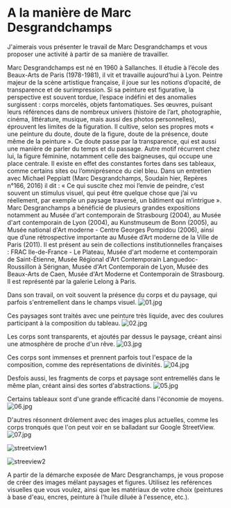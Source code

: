# A la manière de Marc Desgrandchamps

J'aimerais vous présenter le travail de Marc Desgrandchamps et vous proposer une activité à partir de sa manière de travailler. 

Marc Desgrandchamps est né en 1960 à Sallanches. Il étudie à l’école des Beaux-Arts de Paris (1978-1981), il vit et travaille aujourd’hui à Lyon. 
Peintre majeur de la scène artistique française, il joue sur les notions d’opacité, de transparence et de surimpression. Si sa peinture est figurative, la perspective est souvent tordue, l’espace indéfini et des anomalies surgissent : corps morcelés, objets fantomatiques. Ses œuvres, puisant leurs références dans de nombreux univers (histoire de l’art, photographie, cinéma, littérature, musique, mais aussi des photos personnelles), éprouvent les limites de la figuration.
Il cultive, selon ses propres mots « une peinture du doute, doute de la figure, doute de la présence, doute même de la peinture ». Ce doute passe par la transparence, qui est aussi une manière de parler du temps et du passage. Autre motif récurrent chez lui, la figure féminine, notamment celle des baigneuses, qui occupe une place centrale. Il existe en effet des constantes fortes dans ses tableaux, comme certains sites ou l’omniprésence du ciel bleu. 
Dans un entretien avec Michael Peppiatt (Marc Desgrandchamps, Soudain hier, Repères n°166, 2016) il dit : « Ce qui suscite chez moi l’envie de peindre, c’est souvent un stimulus visuel, qui peut être quelque chose que j’ai vu réellement, par exemple un paysage traversé, un bâtiment qui m’intrigue ». 
Marc Desgranchamps a bénéficié de plusieurs grandes expositions notamment au Musée d'art contemporain de Strasbourg (2004), au Musée d'art contemporain de Lyon (2004), au Kunstmuseum de Bonn (2005), au Musée national d'Art moderne - Centre Georges Pompidou (2006), ainsi que d’une rétrospective importante au Musée d’Art moderne de la Ville de Paris (2011). Il est présent au sein de collections institutionnelles françaises : FRAC Ile-de-France - Le Plateau, Musée d'art moderne et contemporain de Saint-Étienne, Musée Régional d'Art Contemporain Languedoc-Roussillon à Sérignan, Musée d'Art Contemporain de Lyon, Musée des Beaux-Arts de Caen, Musée d'Art Moderne et Contemporain de Strasbourg. Il est représenté par la galerie Lelong à Paris. 

Dans son travail, on voit souvent la présence du corps et du paysage, qui parfois s'entremellent dans le champs visuel.
![01.jpg](images/marcdesgranchamps/01.jpg)

Ces paysages sont traités avec une peinture très liquide, avec des coulures participant à la composition du tableau. 
![02.jpg](images/marcdesgranchamps/02.jpg)

Les corps sont transparents, et ajoutés par dessus le paysage, créant ainsi une atmosphère de proche d'un rêve. 
![03.jpg](images/marcdesgranchamps/03.jpg)

Ces corps sont immenses et prennent parfois tout l'espace de la composition, comme des représentations de divinités.
![04.jpg](images/marcdesgranchamps/04.jpg)

Desfois aussi, les fragments de corps et paysage sont entremellés dans le même plan, créant ainsi des sortes d'abstractions. 
![05.jpg](images/marcdesgranchamps/05.jpg)

Certains tableaux sont d'une grande efficacité dans l'économie de moyens.
![06.jpg](images/marcdesgranchamps/06.jpg)

D'autres résonnent drôlement avec des images plus actuelles, comme les corps tronqués que l'on peut voir en se balladant sur Google StreetView. 
![07.jpg](images/marcdesgranchamps/07.jpg)

![streetview1](images/marcdesgranchamps/Screenshot-2017-10-10%20Google%20Maps(7).png)

![streeview2](images/marcdesgranchamps/Screenshot-2017-10-10%20Google%20Maps(8).png)

A partir de la démarche exposée de Marc Desgranchamps, je vous propose de créer des images mélant paysages et figures. Utilisez les reférences visuelles que vous voulez, ainsi que les matériaux de votre choix (peintures à base d'eau, encres, peinture à l'huile diluée à l'essence, etc.).
